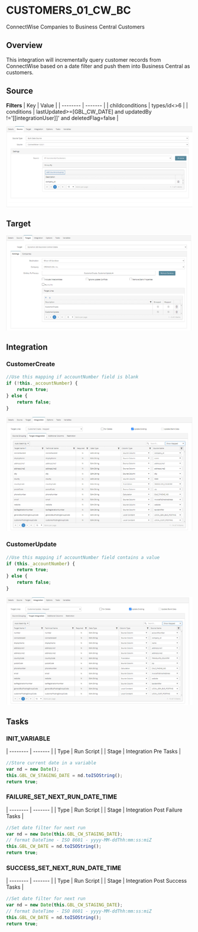 # CUSTOMERS_01_CW_BC
ConnectWise Companies to Business Central Customers

## Overview
This integration will incrementally query customer records from ConnectWise based on a date filter and push them into Business Central as customers.

## Source
**Filters**
| Key    | Value |
| -------- | ------- |
| childconditions  | types/id<>6    |
| conditions | lastUpdated>=[GBL_CW_DATE] and updatedBy !='[[integrationUser]]' and deletedFlag=false     |

![Source](./Images/Source.png)

## Target
![Target](./Images/Target.png)

## Integration

### CustomerCreate
```javascript
//Use this mapping if accountNumber field is blank
if (!this._accountNumber) {
    return true;
} else {
    return false;
} 
```
![CustomerCreate](./Images/CustomerCreate.png)

### CustomerUpdate
```javascript
//Use this mapping if accountNumber field contains a value
if (this._accountNumber) {
    return true;
} else {
    return false;
}
```
![CustomerCreate](./Images/CustomerUpdate.png)

## Tasks

### INIT_VARIABLE
| -------- | ------- |
| Type  | Run Script   |
| Stage | Integration Pre Tasks  |
```javascript
//Store current date in a variable
var nd = new Date();
this.GBL_CW_STAGING_DATE = nd.toISOString();
return true;
```

### FAILURE_SET_NEXT_RUN_DATE_TIME
| -------- | ------- |
| Type  | Run Script   |
| Stage | Integration Post Failure Tasks  |
```javascript
//Set date filter for next run
var nd = new Date(this.GBL_CW_STAGING_DATE);
// format DateTime - ISO 8601 - yyyy-MM-ddThh:mm:ss:miZ
this.GBL_CW_DATE = nd.toISOString();
return true;
```

### SUCCESS_SET_NEXT_RUN_DATE_TIME
| -------- | ------- |
| Type  | Run Script   |
| Stage | Integration Post Success Tasks  |
```javascript
//Set date filter for next run
var nd = new Date(this.GBL_CW_STAGING_DATE);
// format DateTime - ISO 8601 - yyyy-MM-ddThh:mm:ss:miZ
this.GBL_CW_DATE = nd.toISOString();
return true;
```